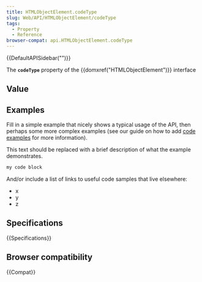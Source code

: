 ```yaml
---
title: HTMLObjectElement.codeType
slug: Web/API/HTMLObjectElement/codeType
tags:
  - Property
  - Reference
browser-compat: api.HTMLObjectElement.codeType
---
```

{{DefaultAPISidebar("")}}

The **`codeType`** property of the {{domxref("HTMLObjectElement")}} interface 

## Value



## Examples

Fill in a simple example that nicely shows a typical usage of the API, then perhaps some more complex examples (see our guide on how to add [code examples](/en-US/docs/MDN/Contribute/Structures/Code_examples) for more information).

This text should be replaced with a brief description of what the example demonstrates.

```js
my code block
```

And/or include a list of links to useful code samples that live elsewhere:

*   x
*   y
*   z

## Specifications

{{Specifications}}

## Browser compatibility

{{Compat}}


